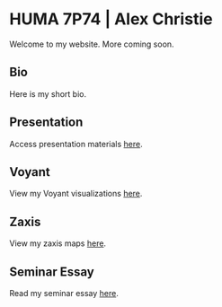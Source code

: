 # HUMA 7P74 | Alex Christie

Welcome to my website. More coming soon.

## Bio

Here is my short bio.

## Presentation

Access presentation materials [here](presentation).

## Voyant

View my Voyant visualizations [here](voyant).

## Zaxis

View my zaxis maps [here](zaxis).

## Seminar Essay

Read my seminar essay [here](essay).
